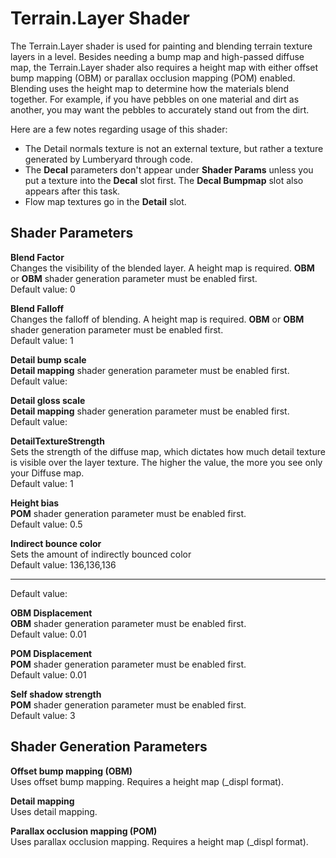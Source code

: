 # Terrain\.Layer Shader<a name="shader-ref-terrain-layer"></a>

The Terrain\.Layer shader is used for painting and blending terrain texture layers in a level\. Besides needing a bump map and high\-passed diffuse map, the Terrain\.Layer shader also requires a height map with either offset bump mapping \(OBM\) or parallax occlusion mapping \(POM\) enabled\. Blending uses the height map to determine how the materials blend together\. For example, if you have pebbles on one material and dirt as another, you may want the pebbles to accurately stand out from the dirt\.

Here are a few notes regarding usage of this shader:
+ The Detail normals texture is not an external texture, but rather a texture generated by Lumberyard through code\.
+ The **Decal** parameters don't appear under **Shader Params** unless you put a texture into the **Decal** slot first\. The **Decal Bumpmap** slot also appears after this task\.
+ Flow map textures go in the **Detail** slot\.

## Shader Parameters<a name="shader-ref-terrain-layer-shader-parameters"></a>

**Blend Factor**  
Changes the visibility of the blended layer\. A height map is required\. **OBM** or **OBM** shader generation parameter must be enabled first\.  
Default value: 0

**Blend Falloff**  
Changes the falloff of blending\. A height map is required\. **OBM** or **OBM** shader generation parameter must be enabled first\.  
Default value: 1

**Detail bump scale**  
**Detail mapping** shader generation parameter must be enabled first\.  
Default value: 

**Detail gloss scale**  
**Detail mapping** shader generation parameter must be enabled first\.  
Default value: 

**DetailTextureStrength**  
Sets the strength of the diffuse map, which dictates how much detail texture is visible over the layer texture\. The higher the value, the more you see only your Diffuse map\.   
Default value: 1

**Height bias**  
**POM** shader generation parameter must be enabled first\.  
Default value: 0\.5

**Indirect bounce color**  
Sets the amount of indirectly bounced color  
Default value: 136,136,136

****  
  
Default value: 

**OBM Displacement**  
**OBM** shader generation parameter must be enabled first\.  
Default value: 0\.01

**POM Displacement**  
**POM** shader generation parameter must be enabled first\.  
Default value: 0\.01

**Self shadow strength**  
**POM** shader generation parameter must be enabled first\.  
Default value: 3

## Shader Generation Parameters<a name="shader-ref-terrain-layer-shader-generation-parameters"></a>

**Offset bump mapping \(OBM\)**  
Uses offset bump mapping\. Requires a height map \(\_displ format\)\.

**Detail mapping**  
Uses detail mapping\. 

**Parallax occlusion mapping \(POM\)**  
Uses parallax occlusion mapping\. Requires a height map \(\_displ format\)\. 